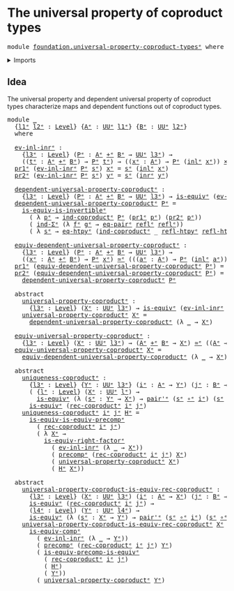 # The universal property of coproduct types

<pre class="Agda"><a id="54" class="Keyword">module</a> <a id="61" href="foundation.universal-property-coproduct-types%25E1%25B5%2589.html" class="Module">foundation.universal-property-coproduct-typesᵉ</a> <a id="108" class="Keyword">where</a>
</pre>
<details><summary>Imports</summary>

<pre class="Agda"><a id="164" class="Keyword">open</a> <a id="169" class="Keyword">import</a> <a id="176" href="foundation.dependent-pair-types%25E1%25B5%2589.html" class="Module">foundation.dependent-pair-typesᵉ</a>
<a id="209" class="Keyword">open</a> <a id="214" class="Keyword">import</a> <a id="221" href="foundation.equality-cartesian-product-types%25E1%25B5%2589.html" class="Module">foundation.equality-cartesian-product-typesᵉ</a>
<a id="266" class="Keyword">open</a> <a id="271" class="Keyword">import</a> <a id="278" href="foundation.function-extensionality%25E1%25B5%2589.html" class="Module">foundation.function-extensionalityᵉ</a>
<a id="314" class="Keyword">open</a> <a id="319" class="Keyword">import</a> <a id="326" href="foundation.universal-property-equivalences%25E1%25B5%2589.html" class="Module">foundation.universal-property-equivalencesᵉ</a>
<a id="370" class="Keyword">open</a> <a id="375" class="Keyword">import</a> <a id="382" href="foundation.universe-levels%25E1%25B5%2589.html" class="Module">foundation.universe-levelsᵉ</a>

<a id="411" class="Keyword">open</a> <a id="416" class="Keyword">import</a> <a id="423" href="foundation-core.cartesian-product-types%25E1%25B5%2589.html" class="Module">foundation-core.cartesian-product-typesᵉ</a>
<a id="464" class="Keyword">open</a> <a id="469" class="Keyword">import</a> <a id="476" href="foundation-core.coproduct-types%25E1%25B5%2589.html" class="Module">foundation-core.coproduct-typesᵉ</a>
<a id="509" class="Keyword">open</a> <a id="514" class="Keyword">import</a> <a id="521" href="foundation-core.equivalences%25E1%25B5%2589.html" class="Module">foundation-core.equivalencesᵉ</a>
<a id="551" class="Keyword">open</a> <a id="556" class="Keyword">import</a> <a id="563" href="foundation-core.function-types%25E1%25B5%2589.html" class="Module">foundation-core.function-typesᵉ</a>
<a id="595" class="Keyword">open</a> <a id="600" class="Keyword">import</a> <a id="607" href="foundation-core.homotopies%25E1%25B5%2589.html" class="Module">foundation-core.homotopiesᵉ</a>
<a id="635" class="Keyword">open</a> <a id="640" class="Keyword">import</a> <a id="647" href="foundation-core.identity-types%25E1%25B5%2589.html" class="Module">foundation-core.identity-typesᵉ</a>
<a id="679" class="Keyword">open</a> <a id="684" class="Keyword">import</a> <a id="691" href="foundation-core.precomposition-functions%25E1%25B5%2589.html" class="Module">foundation-core.precomposition-functionsᵉ</a>
</pre>
</details>

## Idea

The universal property and dependent universal property of coproduct types
characterize maps and dependent functions out of coproduct types.

<pre class="Agda"><a id="909" class="Keyword">module</a> <a id="916" href="foundation.universal-property-coproduct-types%25E1%25B5%2589.html#916" class="Module">_</a>
  <a id="920" class="Symbol">{</a><a id="921" href="foundation.universal-property-coproduct-types%25E1%25B5%2589.html#921" class="Bound">l1ᵉ</a> <a id="925" href="foundation.universal-property-coproduct-types%25E1%25B5%2589.html#925" class="Bound">l2ᵉ</a> <a id="929" class="Symbol">:</a> <a id="931" href="Agda.Primitive.html#742" class="Postulate">Level</a><a id="936" class="Symbol">}</a> <a id="938" class="Symbol">{</a><a id="939" href="foundation.universal-property-coproduct-types%25E1%25B5%2589.html#939" class="Bound">Aᵉ</a> <a id="942" class="Symbol">:</a> <a id="944" href="Agda.Primitive.html#429" class="Primitive">UUᵉ</a> <a id="948" href="foundation.universal-property-coproduct-types%25E1%25B5%2589.html#921" class="Bound">l1ᵉ</a><a id="951" class="Symbol">}</a> <a id="953" class="Symbol">{</a><a id="954" href="foundation.universal-property-coproduct-types%25E1%25B5%2589.html#954" class="Bound">Bᵉ</a> <a id="957" class="Symbol">:</a> <a id="959" href="Agda.Primitive.html#429" class="Primitive">UUᵉ</a> <a id="963" href="foundation.universal-property-coproduct-types%25E1%25B5%2589.html#925" class="Bound">l2ᵉ</a><a id="966" class="Symbol">}</a>
  <a id="970" class="Keyword">where</a>

  <a id="979" href="foundation.universal-property-coproduct-types%25E1%25B5%2589.html#979" class="Function">ev-inl-inrᵉ</a> <a id="991" class="Symbol">:</a>
    <a id="997" class="Symbol">{</a><a id="998" href="foundation.universal-property-coproduct-types%25E1%25B5%2589.html#998" class="Bound">l3ᵉ</a> <a id="1002" class="Symbol">:</a> <a id="1004" href="Agda.Primitive.html#742" class="Postulate">Level</a><a id="1009" class="Symbol">}</a> <a id="1011" class="Symbol">(</a><a id="1012" href="foundation.universal-property-coproduct-types%25E1%25B5%2589.html#1012" class="Bound">Pᵉ</a> <a id="1015" class="Symbol">:</a> <a id="1017" href="foundation.universal-property-coproduct-types%25E1%25B5%2589.html#939" class="Bound">Aᵉ</a> <a id="1020" href="foundation-core.coproduct-types%25E1%25B5%2589.html#392" class="Datatype Operator">+ᵉ</a> <a id="1023" href="foundation.universal-property-coproduct-types%25E1%25B5%2589.html#954" class="Bound">Bᵉ</a> <a id="1026" class="Symbol">→</a> <a id="1028" href="Agda.Primitive.html#429" class="Primitive">UUᵉ</a> <a id="1032" href="foundation.universal-property-coproduct-types%25E1%25B5%2589.html#998" class="Bound">l3ᵉ</a><a id="1035" class="Symbol">)</a> <a id="1037" class="Symbol">→</a>
    <a id="1043" class="Symbol">((</a><a id="1045" href="foundation.universal-property-coproduct-types%25E1%25B5%2589.html#1045" class="Bound">tᵉ</a> <a id="1048" class="Symbol">:</a> <a id="1050" href="foundation.universal-property-coproduct-types%25E1%25B5%2589.html#939" class="Bound">Aᵉ</a> <a id="1053" href="foundation-core.coproduct-types%25E1%25B5%2589.html#392" class="Datatype Operator">+ᵉ</a> <a id="1056" href="foundation.universal-property-coproduct-types%25E1%25B5%2589.html#954" class="Bound">Bᵉ</a><a id="1058" class="Symbol">)</a> <a id="1060" class="Symbol">→</a> <a id="1062" href="foundation.universal-property-coproduct-types%25E1%25B5%2589.html#1012" class="Bound">Pᵉ</a> <a id="1065" href="foundation.universal-property-coproduct-types%25E1%25B5%2589.html#1045" class="Bound">tᵉ</a><a id="1067" class="Symbol">)</a> <a id="1069" class="Symbol">→</a> <a id="1071" class="Symbol">((</a><a id="1073" href="foundation.universal-property-coproduct-types%25E1%25B5%2589.html#1073" class="Bound">xᵉ</a> <a id="1076" class="Symbol">:</a> <a id="1078" href="foundation.universal-property-coproduct-types%25E1%25B5%2589.html#939" class="Bound">Aᵉ</a><a id="1080" class="Symbol">)</a> <a id="1082" class="Symbol">→</a> <a id="1084" href="foundation.universal-property-coproduct-types%25E1%25B5%2589.html#1012" class="Bound">Pᵉ</a> <a id="1087" class="Symbol">(</a><a id="1088" href="foundation-core.coproduct-types%25E1%25B5%2589.html#473" class="InductiveConstructor">inlᵉ</a> <a id="1093" href="foundation.universal-property-coproduct-types%25E1%25B5%2589.html#1073" class="Bound">xᵉ</a><a id="1095" class="Symbol">))</a> <a id="1098" href="foundation-core.cartesian-product-types%25E1%25B5%2589.html#623" class="Function Operator">×ᵉ</a> <a id="1101" class="Symbol">((</a><a id="1103" href="foundation.universal-property-coproduct-types%25E1%25B5%2589.html#1103" class="Bound">yᵉ</a> <a id="1106" class="Symbol">:</a> <a id="1108" href="foundation.universal-property-coproduct-types%25E1%25B5%2589.html#954" class="Bound">Bᵉ</a><a id="1110" class="Symbol">)</a> <a id="1112" class="Symbol">→</a> <a id="1114" href="foundation.universal-property-coproduct-types%25E1%25B5%2589.html#1012" class="Bound">Pᵉ</a> <a id="1117" class="Symbol">(</a><a id="1118" href="foundation-core.coproduct-types%25E1%25B5%2589.html#496" class="InductiveConstructor">inrᵉ</a> <a id="1123" href="foundation.universal-property-coproduct-types%25E1%25B5%2589.html#1103" class="Bound">yᵉ</a><a id="1125" class="Symbol">))</a>
  <a id="1130" href="foundation.dependent-pair-types%25E1%25B5%2589.html#697" class="Field">pr1ᵉ</a> <a id="1135" class="Symbol">(</a><a id="1136" href="foundation.universal-property-coproduct-types%25E1%25B5%2589.html#979" class="Function">ev-inl-inrᵉ</a> <a id="1148" href="foundation.universal-property-coproduct-types%25E1%25B5%2589.html#1148" class="Bound">Pᵉ</a> <a id="1151" href="foundation.universal-property-coproduct-types%25E1%25B5%2589.html#1151" class="Bound">sᵉ</a><a id="1153" class="Symbol">)</a> <a id="1155" href="foundation.universal-property-coproduct-types%25E1%25B5%2589.html#1155" class="Bound">xᵉ</a> <a id="1158" class="Symbol">=</a> <a id="1160" href="foundation.universal-property-coproduct-types%25E1%25B5%2589.html#1151" class="Bound">sᵉ</a> <a id="1163" class="Symbol">(</a><a id="1164" href="foundation-core.coproduct-types%25E1%25B5%2589.html#473" class="InductiveConstructor">inlᵉ</a> <a id="1169" href="foundation.universal-property-coproduct-types%25E1%25B5%2589.html#1155" class="Bound">xᵉ</a><a id="1171" class="Symbol">)</a>
  <a id="1175" href="foundation.dependent-pair-types%25E1%25B5%2589.html#711" class="Field">pr2ᵉ</a> <a id="1180" class="Symbol">(</a><a id="1181" href="foundation.universal-property-coproduct-types%25E1%25B5%2589.html#979" class="Function">ev-inl-inrᵉ</a> <a id="1193" href="foundation.universal-property-coproduct-types%25E1%25B5%2589.html#1193" class="Bound">Pᵉ</a> <a id="1196" href="foundation.universal-property-coproduct-types%25E1%25B5%2589.html#1196" class="Bound">sᵉ</a><a id="1198" class="Symbol">)</a> <a id="1200" href="foundation.universal-property-coproduct-types%25E1%25B5%2589.html#1200" class="Bound">yᵉ</a> <a id="1203" class="Symbol">=</a> <a id="1205" href="foundation.universal-property-coproduct-types%25E1%25B5%2589.html#1196" class="Bound">sᵉ</a> <a id="1208" class="Symbol">(</a><a id="1209" href="foundation-core.coproduct-types%25E1%25B5%2589.html#496" class="InductiveConstructor">inrᵉ</a> <a id="1214" href="foundation.universal-property-coproduct-types%25E1%25B5%2589.html#1200" class="Bound">yᵉ</a><a id="1216" class="Symbol">)</a>

  <a id="1221" href="foundation.universal-property-coproduct-types%25E1%25B5%2589.html#1221" class="Function">dependent-universal-property-coproductᵉ</a> <a id="1261" class="Symbol">:</a>
    <a id="1267" class="Symbol">{</a><a id="1268" href="foundation.universal-property-coproduct-types%25E1%25B5%2589.html#1268" class="Bound">l3ᵉ</a> <a id="1272" class="Symbol">:</a> <a id="1274" href="Agda.Primitive.html#742" class="Postulate">Level</a><a id="1279" class="Symbol">}</a> <a id="1281" class="Symbol">(</a><a id="1282" href="foundation.universal-property-coproduct-types%25E1%25B5%2589.html#1282" class="Bound">Pᵉ</a> <a id="1285" class="Symbol">:</a> <a id="1287" href="foundation.universal-property-coproduct-types%25E1%25B5%2589.html#939" class="Bound">Aᵉ</a> <a id="1290" href="foundation-core.coproduct-types%25E1%25B5%2589.html#392" class="Datatype Operator">+ᵉ</a> <a id="1293" href="foundation.universal-property-coproduct-types%25E1%25B5%2589.html#954" class="Bound">Bᵉ</a> <a id="1296" class="Symbol">→</a> <a id="1298" href="Agda.Primitive.html#429" class="Primitive">UUᵉ</a> <a id="1302" href="foundation.universal-property-coproduct-types%25E1%25B5%2589.html#1268" class="Bound">l3ᵉ</a><a id="1305" class="Symbol">)</a> <a id="1307" class="Symbol">→</a> <a id="1309" href="foundation-core.equivalences%25E1%25B5%2589.html#1553" class="Function">is-equivᵉ</a> <a id="1319" class="Symbol">(</a><a id="1320" href="foundation.universal-property-coproduct-types%25E1%25B5%2589.html#979" class="Function">ev-inl-inrᵉ</a> <a id="1332" href="foundation.universal-property-coproduct-types%25E1%25B5%2589.html#1282" class="Bound">Pᵉ</a><a id="1334" class="Symbol">)</a>
  <a id="1338" href="foundation.universal-property-coproduct-types%25E1%25B5%2589.html#1221" class="Function">dependent-universal-property-coproductᵉ</a> <a id="1378" href="foundation.universal-property-coproduct-types%25E1%25B5%2589.html#1378" class="Bound">Pᵉ</a> <a id="1381" class="Symbol">=</a>
    <a id="1387" href="foundation-core.equivalences%25E1%25B5%2589.html#5107" class="Function">is-equiv-is-invertibleᵉ</a>
      <a id="1417" class="Symbol">(</a> <a id="1419" class="Symbol">λ</a> <a id="1421" href="foundation.universal-property-coproduct-types%25E1%25B5%2589.html#1421" class="Bound">pᵉ</a> <a id="1424" class="Symbol">→</a> <a id="1426" href="foundation-core.coproduct-types%25E1%25B5%2589.html#579" class="Function">ind-coproductᵉ</a> <a id="1441" href="foundation.universal-property-coproduct-types%25E1%25B5%2589.html#1378" class="Bound">Pᵉ</a> <a id="1444" class="Symbol">(</a><a id="1445" href="foundation.dependent-pair-types%25E1%25B5%2589.html#697" class="Field">pr1ᵉ</a> <a id="1450" href="foundation.universal-property-coproduct-types%25E1%25B5%2589.html#1421" class="Bound">pᵉ</a><a id="1452" class="Symbol">)</a> <a id="1454" class="Symbol">(</a><a id="1455" href="foundation.dependent-pair-types%25E1%25B5%2589.html#711" class="Field">pr2ᵉ</a> <a id="1460" href="foundation.universal-property-coproduct-types%25E1%25B5%2589.html#1421" class="Bound">pᵉ</a><a id="1462" class="Symbol">))</a>
      <a id="1471" class="Symbol">(</a> <a id="1473" href="foundation.dependent-pair-types%25E1%25B5%2589.html#880" class="Function">ind-Σᵉ</a> <a id="1480" class="Symbol">(λ</a> <a id="1483" href="foundation.universal-property-coproduct-types%25E1%25B5%2589.html#1483" class="Bound">fᵉ</a> <a id="1486" href="foundation.universal-property-coproduct-types%25E1%25B5%2589.html#1486" class="Bound">gᵉ</a> <a id="1489" class="Symbol">→</a> <a id="1491" href="foundation.equality-cartesian-product-types%25E1%25B5%2589.html#1360" class="Function">eq-pairᵉ</a> <a id="1500" href="foundation-core.identity-types%25E1%25B5%2589.html#2694" class="InductiveConstructor">reflᵉ</a> <a id="1506" href="foundation-core.identity-types%25E1%25B5%2589.html#2694" class="InductiveConstructor">reflᵉ</a><a id="1511" class="Symbol">))</a>
      <a id="1520" class="Symbol">(</a> <a id="1522" class="Symbol">λ</a> <a id="1524" href="foundation.universal-property-coproduct-types%25E1%25B5%2589.html#1524" class="Bound">sᵉ</a> <a id="1527" class="Symbol">→</a> <a id="1529" href="foundation.function-extensionality%25E1%25B5%2589.html#4062" class="Postulate">eq-htpyᵉ</a> <a id="1538" class="Symbol">(</a><a id="1539" href="foundation-core.coproduct-types%25E1%25B5%2589.html#579" class="Function">ind-coproductᵉ</a> <a id="1554" class="Symbol">_</a> <a id="1556" href="foundation-core.homotopies%25E1%25B5%2589.html#3017" class="Function">refl-htpyᵉ</a> <a id="1567" href="foundation-core.homotopies%25E1%25B5%2589.html#3017" class="Function">refl-htpyᵉ</a><a id="1577" class="Symbol">))</a>

  <a id="1583" href="foundation.universal-property-coproduct-types%25E1%25B5%2589.html#1583" class="Function">equiv-dependent-universal-property-coproductᵉ</a> <a id="1629" class="Symbol">:</a>
    <a id="1635" class="Symbol">{</a><a id="1636" href="foundation.universal-property-coproduct-types%25E1%25B5%2589.html#1636" class="Bound">l3ᵉ</a> <a id="1640" class="Symbol">:</a> <a id="1642" href="Agda.Primitive.html#742" class="Postulate">Level</a><a id="1647" class="Symbol">}</a> <a id="1649" class="Symbol">(</a><a id="1650" href="foundation.universal-property-coproduct-types%25E1%25B5%2589.html#1650" class="Bound">Pᵉ</a> <a id="1653" class="Symbol">:</a> <a id="1655" href="foundation.universal-property-coproduct-types%25E1%25B5%2589.html#939" class="Bound">Aᵉ</a> <a id="1658" href="foundation-core.coproduct-types%25E1%25B5%2589.html#392" class="Datatype Operator">+ᵉ</a> <a id="1661" href="foundation.universal-property-coproduct-types%25E1%25B5%2589.html#954" class="Bound">Bᵉ</a> <a id="1664" class="Symbol">→</a> <a id="1666" href="Agda.Primitive.html#429" class="Primitive">UUᵉ</a> <a id="1670" href="foundation.universal-property-coproduct-types%25E1%25B5%2589.html#1636" class="Bound">l3ᵉ</a><a id="1673" class="Symbol">)</a> <a id="1675" class="Symbol">→</a>
    <a id="1681" class="Symbol">((</a><a id="1683" href="foundation.universal-property-coproduct-types%25E1%25B5%2589.html#1683" class="Bound">xᵉ</a> <a id="1686" class="Symbol">:</a> <a id="1688" href="foundation.universal-property-coproduct-types%25E1%25B5%2589.html#939" class="Bound">Aᵉ</a> <a id="1691" href="foundation-core.coproduct-types%25E1%25B5%2589.html#392" class="Datatype Operator">+ᵉ</a> <a id="1694" href="foundation.universal-property-coproduct-types%25E1%25B5%2589.html#954" class="Bound">Bᵉ</a><a id="1696" class="Symbol">)</a> <a id="1698" class="Symbol">→</a> <a id="1700" href="foundation.universal-property-coproduct-types%25E1%25B5%2589.html#1650" class="Bound">Pᵉ</a> <a id="1703" href="foundation.universal-property-coproduct-types%25E1%25B5%2589.html#1683" class="Bound">xᵉ</a><a id="1705" class="Symbol">)</a> <a id="1707" href="foundation-core.equivalences%25E1%25B5%2589.html#2662" class="Function Operator">≃ᵉ</a> <a id="1710" class="Symbol">(((</a><a id="1713" href="foundation.universal-property-coproduct-types%25E1%25B5%2589.html#1713" class="Bound">aᵉ</a> <a id="1716" class="Symbol">:</a> <a id="1718" href="foundation.universal-property-coproduct-types%25E1%25B5%2589.html#939" class="Bound">Aᵉ</a><a id="1720" class="Symbol">)</a> <a id="1722" class="Symbol">→</a> <a id="1724" href="foundation.universal-property-coproduct-types%25E1%25B5%2589.html#1650" class="Bound">Pᵉ</a> <a id="1727" class="Symbol">(</a><a id="1728" href="foundation-core.coproduct-types%25E1%25B5%2589.html#473" class="InductiveConstructor">inlᵉ</a> <a id="1733" href="foundation.universal-property-coproduct-types%25E1%25B5%2589.html#1713" class="Bound">aᵉ</a><a id="1735" class="Symbol">))</a> <a id="1738" href="foundation-core.cartesian-product-types%25E1%25B5%2589.html#623" class="Function Operator">×ᵉ</a> <a id="1741" class="Symbol">((</a><a id="1743" href="foundation.universal-property-coproduct-types%25E1%25B5%2589.html#1743" class="Bound">bᵉ</a> <a id="1746" class="Symbol">:</a> <a id="1748" href="foundation.universal-property-coproduct-types%25E1%25B5%2589.html#954" class="Bound">Bᵉ</a><a id="1750" class="Symbol">)</a> <a id="1752" class="Symbol">→</a> <a id="1754" href="foundation.universal-property-coproduct-types%25E1%25B5%2589.html#1650" class="Bound">Pᵉ</a> <a id="1757" class="Symbol">(</a><a id="1758" href="foundation-core.coproduct-types%25E1%25B5%2589.html#496" class="InductiveConstructor">inrᵉ</a> <a id="1763" href="foundation.universal-property-coproduct-types%25E1%25B5%2589.html#1743" class="Bound">bᵉ</a><a id="1765" class="Symbol">)))</a>
  <a id="1771" href="foundation.dependent-pair-types%25E1%25B5%2589.html#697" class="Field">pr1ᵉ</a> <a id="1776" class="Symbol">(</a><a id="1777" href="foundation.universal-property-coproduct-types%25E1%25B5%2589.html#1583" class="Function">equiv-dependent-universal-property-coproductᵉ</a> <a id="1823" href="foundation.universal-property-coproduct-types%25E1%25B5%2589.html#1823" class="Bound">Pᵉ</a><a id="1825" class="Symbol">)</a> <a id="1827" class="Symbol">=</a> <a id="1829" href="foundation.universal-property-coproduct-types%25E1%25B5%2589.html#979" class="Function">ev-inl-inrᵉ</a> <a id="1841" href="foundation.universal-property-coproduct-types%25E1%25B5%2589.html#1823" class="Bound">Pᵉ</a>
  <a id="1846" href="foundation.dependent-pair-types%25E1%25B5%2589.html#711" class="Field">pr2ᵉ</a> <a id="1851" class="Symbol">(</a><a id="1852" href="foundation.universal-property-coproduct-types%25E1%25B5%2589.html#1583" class="Function">equiv-dependent-universal-property-coproductᵉ</a> <a id="1898" href="foundation.universal-property-coproduct-types%25E1%25B5%2589.html#1898" class="Bound">Pᵉ</a><a id="1900" class="Symbol">)</a> <a id="1902" class="Symbol">=</a>
    <a id="1908" href="foundation.universal-property-coproduct-types%25E1%25B5%2589.html#1221" class="Function">dependent-universal-property-coproductᵉ</a> <a id="1948" href="foundation.universal-property-coproduct-types%25E1%25B5%2589.html#1898" class="Bound">Pᵉ</a>

  <a id="1954" class="Keyword">abstract</a>
    <a id="1967" href="foundation.universal-property-coproduct-types%25E1%25B5%2589.html#1967" class="Function">universal-property-coproductᵉ</a> <a id="1997" class="Symbol">:</a>
      <a id="2005" class="Symbol">{</a><a id="2006" href="foundation.universal-property-coproduct-types%25E1%25B5%2589.html#2006" class="Bound">l3ᵉ</a> <a id="2010" class="Symbol">:</a> <a id="2012" href="Agda.Primitive.html#742" class="Postulate">Level</a><a id="2017" class="Symbol">}</a> <a id="2019" class="Symbol">(</a><a id="2020" href="foundation.universal-property-coproduct-types%25E1%25B5%2589.html#2020" class="Bound">Xᵉ</a> <a id="2023" class="Symbol">:</a> <a id="2025" href="Agda.Primitive.html#429" class="Primitive">UUᵉ</a> <a id="2029" href="foundation.universal-property-coproduct-types%25E1%25B5%2589.html#2006" class="Bound">l3ᵉ</a><a id="2032" class="Symbol">)</a> <a id="2034" class="Symbol">→</a> <a id="2036" href="foundation-core.equivalences%25E1%25B5%2589.html#1553" class="Function">is-equivᵉ</a> <a id="2046" class="Symbol">(</a><a id="2047" href="foundation.universal-property-coproduct-types%25E1%25B5%2589.html#979" class="Function">ev-inl-inrᵉ</a> <a id="2059" class="Symbol">(λ</a> <a id="2062" href="foundation.universal-property-coproduct-types%25E1%25B5%2589.html#2062" class="Symbol">_</a> <a id="2064" class="Symbol">→</a> <a id="2066" href="foundation.universal-property-coproduct-types%25E1%25B5%2589.html#2020" class="Bound">Xᵉ</a><a id="2068" class="Symbol">))</a>
    <a id="2075" href="foundation.universal-property-coproduct-types%25E1%25B5%2589.html#1967" class="Function">universal-property-coproductᵉ</a> <a id="2105" href="foundation.universal-property-coproduct-types%25E1%25B5%2589.html#2105" class="Bound">Xᵉ</a> <a id="2108" class="Symbol">=</a>
      <a id="2116" href="foundation.universal-property-coproduct-types%25E1%25B5%2589.html#1221" class="Function">dependent-universal-property-coproductᵉ</a> <a id="2156" class="Symbol">(λ</a> <a id="2159" href="foundation.universal-property-coproduct-types%25E1%25B5%2589.html#2159" class="Bound">_</a> <a id="2161" class="Symbol">→</a> <a id="2163" href="foundation.universal-property-coproduct-types%25E1%25B5%2589.html#2105" class="Bound">Xᵉ</a><a id="2165" class="Symbol">)</a>

  <a id="2170" href="foundation.universal-property-coproduct-types%25E1%25B5%2589.html#2170" class="Function">equiv-universal-property-coproductᵉ</a> <a id="2206" class="Symbol">:</a>
    <a id="2212" class="Symbol">{</a><a id="2213" href="foundation.universal-property-coproduct-types%25E1%25B5%2589.html#2213" class="Bound">l3ᵉ</a> <a id="2217" class="Symbol">:</a> <a id="2219" href="Agda.Primitive.html#742" class="Postulate">Level</a><a id="2224" class="Symbol">}</a> <a id="2226" class="Symbol">(</a><a id="2227" href="foundation.universal-property-coproduct-types%25E1%25B5%2589.html#2227" class="Bound">Xᵉ</a> <a id="2230" class="Symbol">:</a> <a id="2232" href="Agda.Primitive.html#429" class="Primitive">UUᵉ</a> <a id="2236" href="foundation.universal-property-coproduct-types%25E1%25B5%2589.html#2213" class="Bound">l3ᵉ</a><a id="2239" class="Symbol">)</a> <a id="2241" class="Symbol">→</a> <a id="2243" class="Symbol">(</a><a id="2244" href="foundation.universal-property-coproduct-types%25E1%25B5%2589.html#939" class="Bound">Aᵉ</a> <a id="2247" href="foundation-core.coproduct-types%25E1%25B5%2589.html#392" class="Datatype Operator">+ᵉ</a> <a id="2250" href="foundation.universal-property-coproduct-types%25E1%25B5%2589.html#954" class="Bound">Bᵉ</a> <a id="2253" class="Symbol">→</a> <a id="2255" href="foundation.universal-property-coproduct-types%25E1%25B5%2589.html#2227" class="Bound">Xᵉ</a><a id="2257" class="Symbol">)</a> <a id="2259" href="foundation-core.equivalences%25E1%25B5%2589.html#2662" class="Function Operator">≃ᵉ</a> <a id="2262" class="Symbol">((</a><a id="2264" href="foundation.universal-property-coproduct-types%25E1%25B5%2589.html#939" class="Bound">Aᵉ</a> <a id="2267" class="Symbol">→</a> <a id="2269" href="foundation.universal-property-coproduct-types%25E1%25B5%2589.html#2227" class="Bound">Xᵉ</a><a id="2271" class="Symbol">)</a> <a id="2273" href="foundation-core.cartesian-product-types%25E1%25B5%2589.html#623" class="Function Operator">×ᵉ</a> <a id="2276" class="Symbol">(</a><a id="2277" href="foundation.universal-property-coproduct-types%25E1%25B5%2589.html#954" class="Bound">Bᵉ</a> <a id="2280" class="Symbol">→</a> <a id="2282" href="foundation.universal-property-coproduct-types%25E1%25B5%2589.html#2227" class="Bound">Xᵉ</a><a id="2284" class="Symbol">))</a>
  <a id="2289" href="foundation.universal-property-coproduct-types%25E1%25B5%2589.html#2170" class="Function">equiv-universal-property-coproductᵉ</a> <a id="2325" href="foundation.universal-property-coproduct-types%25E1%25B5%2589.html#2325" class="Bound">Xᵉ</a> <a id="2328" class="Symbol">=</a>
    <a id="2334" href="foundation.universal-property-coproduct-types%25E1%25B5%2589.html#1583" class="Function">equiv-dependent-universal-property-coproductᵉ</a> <a id="2380" class="Symbol">(λ</a> <a id="2383" href="foundation.universal-property-coproduct-types%25E1%25B5%2589.html#2383" class="Bound">_</a> <a id="2385" class="Symbol">→</a> <a id="2387" href="foundation.universal-property-coproduct-types%25E1%25B5%2589.html#2325" class="Bound">Xᵉ</a><a id="2389" class="Symbol">)</a>

  <a id="2394" class="Keyword">abstract</a>
    <a id="2407" href="foundation.universal-property-coproduct-types%25E1%25B5%2589.html#2407" class="Function">uniqueness-coproductᵉ</a> <a id="2429" class="Symbol">:</a>
      <a id="2437" class="Symbol">{</a><a id="2438" href="foundation.universal-property-coproduct-types%25E1%25B5%2589.html#2438" class="Bound">l3ᵉ</a> <a id="2442" class="Symbol">:</a> <a id="2444" href="Agda.Primitive.html#742" class="Postulate">Level</a><a id="2449" class="Symbol">}</a> <a id="2451" class="Symbol">{</a><a id="2452" href="foundation.universal-property-coproduct-types%25E1%25B5%2589.html#2452" class="Bound">Yᵉ</a> <a id="2455" class="Symbol">:</a> <a id="2457" href="Agda.Primitive.html#429" class="Primitive">UUᵉ</a> <a id="2461" href="foundation.universal-property-coproduct-types%25E1%25B5%2589.html#2438" class="Bound">l3ᵉ</a><a id="2464" class="Symbol">}</a> <a id="2466" class="Symbol">(</a><a id="2467" href="foundation.universal-property-coproduct-types%25E1%25B5%2589.html#2467" class="Bound">iᵉ</a> <a id="2470" class="Symbol">:</a> <a id="2472" href="foundation.universal-property-coproduct-types%25E1%25B5%2589.html#939" class="Bound">Aᵉ</a> <a id="2475" class="Symbol">→</a> <a id="2477" href="foundation.universal-property-coproduct-types%25E1%25B5%2589.html#2452" class="Bound">Yᵉ</a><a id="2479" class="Symbol">)</a> <a id="2481" class="Symbol">(</a><a id="2482" href="foundation.universal-property-coproduct-types%25E1%25B5%2589.html#2482" class="Bound">jᵉ</a> <a id="2485" class="Symbol">:</a> <a id="2487" href="foundation.universal-property-coproduct-types%25E1%25B5%2589.html#954" class="Bound">Bᵉ</a> <a id="2490" class="Symbol">→</a> <a id="2492" href="foundation.universal-property-coproduct-types%25E1%25B5%2589.html#2452" class="Bound">Yᵉ</a><a id="2494" class="Symbol">)</a> <a id="2496" class="Symbol">→</a>
      <a id="2504" class="Symbol">(</a> <a id="2506" class="Symbol">{</a><a id="2507" href="foundation.universal-property-coproduct-types%25E1%25B5%2589.html#2507" class="Bound">lᵉ</a> <a id="2510" class="Symbol">:</a> <a id="2512" href="Agda.Primitive.html#742" class="Postulate">Level</a><a id="2517" class="Symbol">}</a> <a id="2519" class="Symbol">(</a><a id="2520" href="foundation.universal-property-coproduct-types%25E1%25B5%2589.html#2520" class="Bound">Xᵉ</a> <a id="2523" class="Symbol">:</a> <a id="2525" href="Agda.Primitive.html#429" class="Primitive">UUᵉ</a> <a id="2529" href="foundation.universal-property-coproduct-types%25E1%25B5%2589.html#2507" class="Bound">lᵉ</a><a id="2531" class="Symbol">)</a> <a id="2533" class="Symbol">→</a>
        <a id="2543" href="foundation-core.equivalences%25E1%25B5%2589.html#1553" class="Function">is-equivᵉ</a> <a id="2553" class="Symbol">(λ</a> <a id="2556" class="Symbol">(</a><a id="2557" href="foundation.universal-property-coproduct-types%25E1%25B5%2589.html#2557" class="Bound">sᵉ</a> <a id="2560" class="Symbol">:</a> <a id="2562" href="foundation.universal-property-coproduct-types%25E1%25B5%2589.html#2452" class="Bound">Yᵉ</a> <a id="2565" class="Symbol">→</a> <a id="2567" href="foundation.universal-property-coproduct-types%25E1%25B5%2589.html#2520" class="Bound">Xᵉ</a><a id="2569" class="Symbol">)</a> <a id="2571" class="Symbol">→</a> <a id="2573" href="foundation-core.cartesian-product-types%25E1%25B5%2589.html#506" class="Function">pair&#39;ᵉ</a> <a id="2580" class="Symbol">(</a><a id="2581" href="foundation.universal-property-coproduct-types%25E1%25B5%2589.html#2557" class="Bound">sᵉ</a> <a id="2584" href="foundation-core.function-types%25E1%25B5%2589.html#476" class="Function Operator">∘ᵉ</a> <a id="2587" href="foundation.universal-property-coproduct-types%25E1%25B5%2589.html#2467" class="Bound">iᵉ</a><a id="2589" class="Symbol">)</a> <a id="2591" class="Symbol">(</a><a id="2592" href="foundation.universal-property-coproduct-types%25E1%25B5%2589.html#2557" class="Bound">sᵉ</a> <a id="2595" href="foundation-core.function-types%25E1%25B5%2589.html#476" class="Function Operator">∘ᵉ</a> <a id="2598" href="foundation.universal-property-coproduct-types%25E1%25B5%2589.html#2482" class="Bound">jᵉ</a><a id="2600" class="Symbol">)))</a> <a id="2604" class="Symbol">→</a>
      <a id="2612" href="foundation-core.equivalences%25E1%25B5%2589.html#1553" class="Function">is-equivᵉ</a> <a id="2622" class="Symbol">(</a><a id="2623" href="foundation-core.coproduct-types%25E1%25B5%2589.html#910" class="Function">rec-coproductᵉ</a> <a id="2638" href="foundation.universal-property-coproduct-types%25E1%25B5%2589.html#2467" class="Bound">iᵉ</a> <a id="2641" href="foundation.universal-property-coproduct-types%25E1%25B5%2589.html#2482" class="Bound">jᵉ</a><a id="2643" class="Symbol">)</a>
    <a id="2649" href="foundation.universal-property-coproduct-types%25E1%25B5%2589.html#2407" class="Function">uniqueness-coproductᵉ</a> <a id="2671" href="foundation.universal-property-coproduct-types%25E1%25B5%2589.html#2671" class="Bound">iᵉ</a> <a id="2674" href="foundation.universal-property-coproduct-types%25E1%25B5%2589.html#2674" class="Bound">jᵉ</a> <a id="2677" href="foundation.universal-property-coproduct-types%25E1%25B5%2589.html#2677" class="Bound">Hᵉ</a> <a id="2680" class="Symbol">=</a>
      <a id="2688" href="foundation.universal-property-equivalences%25E1%25B5%2589.html#2485" class="Function">is-equiv-is-equiv-precompᵉ</a>
        <a id="2723" class="Symbol">(</a> <a id="2725" href="foundation-core.coproduct-types%25E1%25B5%2589.html#910" class="Function">rec-coproductᵉ</a> <a id="2740" href="foundation.universal-property-coproduct-types%25E1%25B5%2589.html#2671" class="Bound">iᵉ</a> <a id="2743" href="foundation.universal-property-coproduct-types%25E1%25B5%2589.html#2674" class="Bound">jᵉ</a><a id="2745" class="Symbol">)</a>
        <a id="2755" class="Symbol">(</a> <a id="2757" class="Symbol">λ</a> <a id="2759" href="foundation.universal-property-coproduct-types%25E1%25B5%2589.html#2759" class="Bound">Xᵉ</a> <a id="2762" class="Symbol">→</a>
          <a id="2774" href="foundation-core.equivalences%25E1%25B5%2589.html#14855" class="Function">is-equiv-right-factorᵉ</a>
            <a id="2809" class="Symbol">(</a> <a id="2811" href="foundation.universal-property-coproduct-types%25E1%25B5%2589.html#979" class="Function">ev-inl-inrᵉ</a> <a id="2823" class="Symbol">(λ</a> <a id="2826" href="foundation.universal-property-coproduct-types%25E1%25B5%2589.html#2826" class="Bound">_</a> <a id="2828" class="Symbol">→</a> <a id="2830" href="foundation.universal-property-coproduct-types%25E1%25B5%2589.html#2759" class="Bound">Xᵉ</a><a id="2832" class="Symbol">))</a>
            <a id="2847" class="Symbol">(</a> <a id="2849" href="foundation-core.precomposition-functions%25E1%25B5%2589.html#600" class="Function">precompᵉ</a> <a id="2858" class="Symbol">(</a><a id="2859" href="foundation-core.coproduct-types%25E1%25B5%2589.html#910" class="Function">rec-coproductᵉ</a> <a id="2874" href="foundation.universal-property-coproduct-types%25E1%25B5%2589.html#2671" class="Bound">iᵉ</a> <a id="2877" href="foundation.universal-property-coproduct-types%25E1%25B5%2589.html#2674" class="Bound">jᵉ</a><a id="2879" class="Symbol">)</a> <a id="2881" href="foundation.universal-property-coproduct-types%25E1%25B5%2589.html#2759" class="Bound">Xᵉ</a><a id="2883" class="Symbol">)</a>
            <a id="2897" class="Symbol">(</a> <a id="2899" href="foundation.universal-property-coproduct-types%25E1%25B5%2589.html#1967" class="Function">universal-property-coproductᵉ</a> <a id="2929" href="foundation.universal-property-coproduct-types%25E1%25B5%2589.html#2759" class="Bound">Xᵉ</a><a id="2931" class="Symbol">)</a>
            <a id="2945" class="Symbol">(</a> <a id="2947" href="foundation.universal-property-coproduct-types%25E1%25B5%2589.html#2677" class="Bound">Hᵉ</a> <a id="2950" href="foundation.universal-property-coproduct-types%25E1%25B5%2589.html#2759" class="Bound">Xᵉ</a><a id="2952" class="Symbol">))</a>

  <a id="2958" class="Keyword">abstract</a>
    <a id="2971" href="foundation.universal-property-coproduct-types%25E1%25B5%2589.html#2971" class="Function">universal-property-coproduct-is-equiv-rec-coproductᵉ</a> <a id="3024" class="Symbol">:</a>
      <a id="3032" class="Symbol">{</a><a id="3033" href="foundation.universal-property-coproduct-types%25E1%25B5%2589.html#3033" class="Bound">l3ᵉ</a> <a id="3037" class="Symbol">:</a> <a id="3039" href="Agda.Primitive.html#742" class="Postulate">Level</a><a id="3044" class="Symbol">}</a> <a id="3046" class="Symbol">(</a><a id="3047" href="foundation.universal-property-coproduct-types%25E1%25B5%2589.html#3047" class="Bound">Xᵉ</a> <a id="3050" class="Symbol">:</a> <a id="3052" href="Agda.Primitive.html#429" class="Primitive">UUᵉ</a> <a id="3056" href="foundation.universal-property-coproduct-types%25E1%25B5%2589.html#3033" class="Bound">l3ᵉ</a><a id="3059" class="Symbol">)</a> <a id="3061" class="Symbol">(</a><a id="3062" href="foundation.universal-property-coproduct-types%25E1%25B5%2589.html#3062" class="Bound">iᵉ</a> <a id="3065" class="Symbol">:</a> <a id="3067" href="foundation.universal-property-coproduct-types%25E1%25B5%2589.html#939" class="Bound">Aᵉ</a> <a id="3070" class="Symbol">→</a> <a id="3072" href="foundation.universal-property-coproduct-types%25E1%25B5%2589.html#3047" class="Bound">Xᵉ</a><a id="3074" class="Symbol">)</a> <a id="3076" class="Symbol">(</a><a id="3077" href="foundation.universal-property-coproduct-types%25E1%25B5%2589.html#3077" class="Bound">jᵉ</a> <a id="3080" class="Symbol">:</a> <a id="3082" href="foundation.universal-property-coproduct-types%25E1%25B5%2589.html#954" class="Bound">Bᵉ</a> <a id="3085" class="Symbol">→</a> <a id="3087" href="foundation.universal-property-coproduct-types%25E1%25B5%2589.html#3047" class="Bound">Xᵉ</a><a id="3089" class="Symbol">)</a> <a id="3091" class="Symbol">→</a>
      <a id="3099" href="foundation-core.equivalences%25E1%25B5%2589.html#1553" class="Function">is-equivᵉ</a> <a id="3109" class="Symbol">(</a><a id="3110" href="foundation-core.coproduct-types%25E1%25B5%2589.html#910" class="Function">rec-coproductᵉ</a> <a id="3125" href="foundation.universal-property-coproduct-types%25E1%25B5%2589.html#3062" class="Bound">iᵉ</a> <a id="3128" href="foundation.universal-property-coproduct-types%25E1%25B5%2589.html#3077" class="Bound">jᵉ</a><a id="3130" class="Symbol">)</a> <a id="3132" class="Symbol">→</a>
      <a id="3140" class="Symbol">(</a><a id="3141" href="foundation.universal-property-coproduct-types%25E1%25B5%2589.html#3141" class="Bound">l4ᵉ</a> <a id="3145" class="Symbol">:</a> <a id="3147" href="Agda.Primitive.html#742" class="Postulate">Level</a><a id="3152" class="Symbol">)</a> <a id="3154" class="Symbol">(</a><a id="3155" href="foundation.universal-property-coproduct-types%25E1%25B5%2589.html#3155" class="Bound">Yᵉ</a> <a id="3158" class="Symbol">:</a> <a id="3160" href="Agda.Primitive.html#429" class="Primitive">UUᵉ</a> <a id="3164" href="foundation.universal-property-coproduct-types%25E1%25B5%2589.html#3141" class="Bound">l4ᵉ</a><a id="3167" class="Symbol">)</a> <a id="3169" class="Symbol">→</a>
      <a id="3177" href="foundation-core.equivalences%25E1%25B5%2589.html#1553" class="Function">is-equivᵉ</a> <a id="3187" class="Symbol">(λ</a> <a id="3190" class="Symbol">(</a><a id="3191" href="foundation.universal-property-coproduct-types%25E1%25B5%2589.html#3191" class="Bound">sᵉ</a> <a id="3194" class="Symbol">:</a> <a id="3196" href="foundation.universal-property-coproduct-types%25E1%25B5%2589.html#3047" class="Bound">Xᵉ</a> <a id="3199" class="Symbol">→</a> <a id="3201" href="foundation.universal-property-coproduct-types%25E1%25B5%2589.html#3155" class="Bound">Yᵉ</a><a id="3203" class="Symbol">)</a> <a id="3205" class="Symbol">→</a> <a id="3207" href="foundation-core.cartesian-product-types%25E1%25B5%2589.html#506" class="Function">pair&#39;ᵉ</a> <a id="3214" class="Symbol">(</a><a id="3215" href="foundation.universal-property-coproduct-types%25E1%25B5%2589.html#3191" class="Bound">sᵉ</a> <a id="3218" href="foundation-core.function-types%25E1%25B5%2589.html#476" class="Function Operator">∘ᵉ</a> <a id="3221" href="foundation.universal-property-coproduct-types%25E1%25B5%2589.html#3062" class="Bound">iᵉ</a><a id="3223" class="Symbol">)</a> <a id="3225" class="Symbol">(</a><a id="3226" href="foundation.universal-property-coproduct-types%25E1%25B5%2589.html#3191" class="Bound">sᵉ</a> <a id="3229" href="foundation-core.function-types%25E1%25B5%2589.html#476" class="Function Operator">∘ᵉ</a> <a id="3232" href="foundation.universal-property-coproduct-types%25E1%25B5%2589.html#3077" class="Bound">jᵉ</a><a id="3234" class="Symbol">))</a>
    <a id="3241" href="foundation.universal-property-coproduct-types%25E1%25B5%2589.html#2971" class="Function">universal-property-coproduct-is-equiv-rec-coproductᵉ</a> <a id="3294" href="foundation.universal-property-coproduct-types%25E1%25B5%2589.html#3294" class="Bound">Xᵉ</a> <a id="3297" href="foundation.universal-property-coproduct-types%25E1%25B5%2589.html#3297" class="Bound">iᵉ</a> <a id="3300" href="foundation.universal-property-coproduct-types%25E1%25B5%2589.html#3300" class="Bound">jᵉ</a> <a id="3303" href="foundation.universal-property-coproduct-types%25E1%25B5%2589.html#3303" class="Bound">Hᵉ</a> <a id="3306" href="foundation.universal-property-coproduct-types%25E1%25B5%2589.html#3306" class="Bound">lᵉ</a> <a id="3309" href="foundation.universal-property-coproduct-types%25E1%25B5%2589.html#3309" class="Bound">Yᵉ</a> <a id="3312" class="Symbol">=</a>
      <a id="3320" href="foundation-core.equivalences%25E1%25B5%2589.html#13664" class="Function">is-equiv-compᵉ</a>
        <a id="3343" class="Symbol">(</a> <a id="3345" href="foundation.universal-property-coproduct-types%25E1%25B5%2589.html#979" class="Function">ev-inl-inrᵉ</a> <a id="3357" class="Symbol">(λ</a> <a id="3360" href="foundation.universal-property-coproduct-types%25E1%25B5%2589.html#3360" class="Bound">_</a> <a id="3362" class="Symbol">→</a> <a id="3364" href="foundation.universal-property-coproduct-types%25E1%25B5%2589.html#3309" class="Bound">Yᵉ</a><a id="3366" class="Symbol">))</a>
        <a id="3377" class="Symbol">(</a> <a id="3379" href="foundation-core.precomposition-functions%25E1%25B5%2589.html#600" class="Function">precompᵉ</a> <a id="3388" class="Symbol">(</a><a id="3389" href="foundation-core.coproduct-types%25E1%25B5%2589.html#910" class="Function">rec-coproductᵉ</a> <a id="3404" href="foundation.universal-property-coproduct-types%25E1%25B5%2589.html#3297" class="Bound">iᵉ</a> <a id="3407" href="foundation.universal-property-coproduct-types%25E1%25B5%2589.html#3300" class="Bound">jᵉ</a><a id="3409" class="Symbol">)</a> <a id="3411" href="foundation.universal-property-coproduct-types%25E1%25B5%2589.html#3309" class="Bound">Yᵉ</a><a id="3413" class="Symbol">)</a>
        <a id="3423" class="Symbol">(</a> <a id="3425" href="foundation.universal-property-equivalences%25E1%25B5%2589.html#1630" class="Function">is-equiv-precomp-is-equivᵉ</a>
          <a id="3462" class="Symbol">(</a> <a id="3464" href="foundation-core.coproduct-types%25E1%25B5%2589.html#910" class="Function">rec-coproductᵉ</a> <a id="3479" href="foundation.universal-property-coproduct-types%25E1%25B5%2589.html#3297" class="Bound">iᵉ</a> <a id="3482" href="foundation.universal-property-coproduct-types%25E1%25B5%2589.html#3300" class="Bound">jᵉ</a><a id="3484" class="Symbol">)</a>
          <a id="3496" class="Symbol">(</a> <a id="3498" href="foundation.universal-property-coproduct-types%25E1%25B5%2589.html#3303" class="Bound">Hᵉ</a><a id="3500" class="Symbol">)</a>
          <a id="3512" class="Symbol">(</a> <a id="3514" href="foundation.universal-property-coproduct-types%25E1%25B5%2589.html#3309" class="Bound">Yᵉ</a><a id="3516" class="Symbol">))</a>
        <a id="3527" class="Symbol">(</a> <a id="3529" href="foundation.universal-property-coproduct-types%25E1%25B5%2589.html#1967" class="Function">universal-property-coproductᵉ</a> <a id="3559" href="foundation.universal-property-coproduct-types%25E1%25B5%2589.html#3309" class="Bound">Yᵉ</a><a id="3561" class="Symbol">)</a>
</pre>
